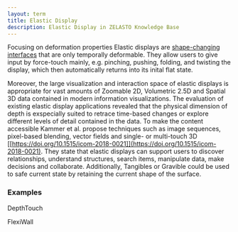 ```yaml
---
layout: term
title: Elastic Display
description: Elastic Display in ZELASTO Knowledge Base
---
```

Focusing on deformation properties Elastic displays are [shape-changing interfaces](/terms/shape-changing-interface) that are only temporally deformable. They allow users to give input by force-touch mainly, e.g. pinching, pushing, folding, and twisting the display, which then automatically returns into its inital flat state. 

Moreover, the large visualization and interaction space of elastic displays is appropriate for vast amounts of Zoomable 2D, Volumetric 2.5D and Spatial 3D data contained in modern information visualizations. The evaluation of existing elastic display applications revealed that the physical dimension of depth is exspecially suited to retrace time-based changes or explore different levels of detail contained in the data. To make the content accessible Kammer et al. propose techniques such as image sequences, pixel-based blending, vector fields and single- or multi-touch 3D [[https://doi.org/10.1515/icom-2018-0021]](https://doi.org/10.1515/icom-2018-0021). They state that elastic displays can support users to discover relationships, understand structures, search items, manipulate data, make decisions and collaborate. Additionally, Tangibles or Gravible could be used to safe current state by retaining the current shape of the surface.

### Examples

DepthTouch

FlexiWall



